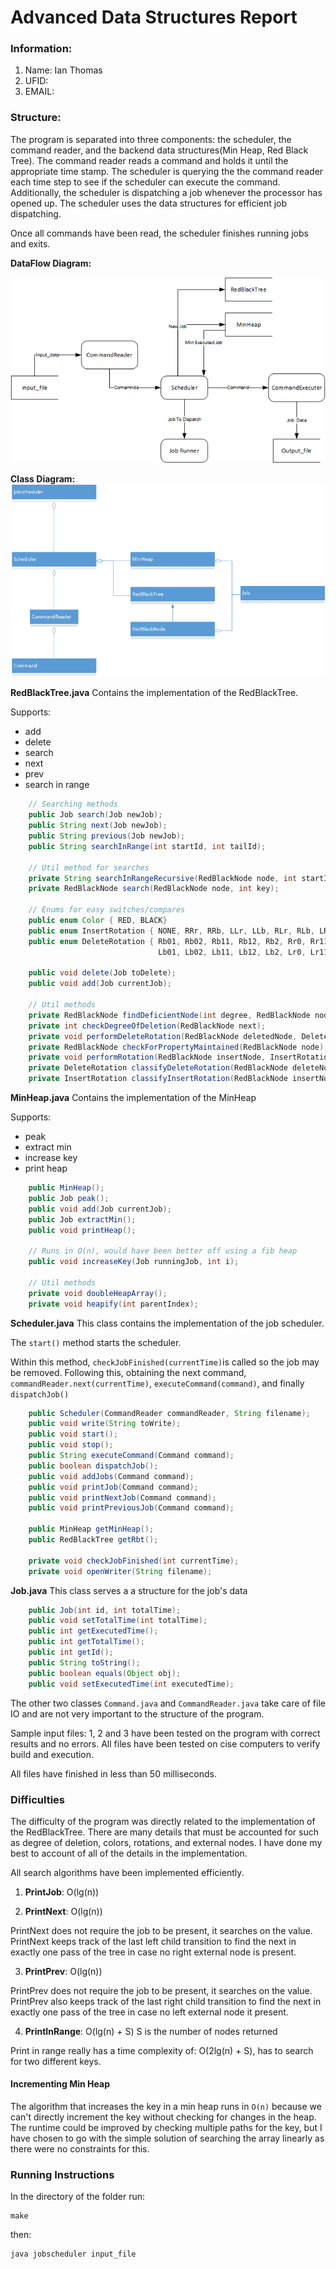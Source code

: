 # Advanced Data Structures Report

### Information:
1. Name: Ian Thomas
2. UFID:
3. EMAIL:

### Structure:
The program is separated into three components: the scheduler, the
command reader, and the backend data structures(Min Heap, Red Black Tree). The command reader reads a command and
holds it until the appropriate time stamp. The scheduler is querying the the command reader each time step to see if
the scheduler can execute the command. Additionally, the scheduler is dispatching a job whenever the processor has
opened up. The scheduler uses the data structures for efficient job dispatching.

Once all commands have been read, the scheduler finishes running jobs and exits.

**DataFlow Diagram:**

![classDiagram](dataflow.png)

**Class Diagram:**
![classDiagram](cd.png)

**RedBlackTree.java**
Contains the implementation of the RedBlackTree.

Supports:
* add
* delete
* search
* next
* prev
* search in range
```java
    // Searching methods
	public Job search(Job newJob);
	public String next(Job newJob);
	public String previous(Job newJob);
	public String searchInRange(int startId, int tailId);

	// Util method for searches
	private String searchInRangeRecursive(RedBlackNode node, int startId, int tailId);
	private RedBlackNode search(RedBlackNode node, int key);

    // Enums for easy switches/compares
	public enum Color { RED, BLACK}
	public enum InsertRotation { NONE, RRr, RRb, LLr, LLb, RLr, RLb, LRr, LRb}
	public enum DeleteRotation { Rb01, Rb02, Rb11, Rb12, Rb2, Rr0, Rr11, Rr12, Rr2,
								 Lb01, Lb02, Lb11, Lb12, Lb2, Lr0, Lr11, Lr12, Lr2}

	public void delete(Job toDelete);
	public void add(Job currentJob);

	// Util methods
	private RedBlackNode findDeficientNode(int degree, RedBlackNode node);
	private int checkDegreeOfDeletion(RedBlackNode next);
	private void performDeleteRotation(RedBlackNode deletedNode, DeleteRotation deleteRotation);
	private RedBlackNode checkForPropertyMaintained(RedBlackNode node);
	private void performRotation(RedBlackNode insertNode, InsertRotation insertRotation);
	private DeleteRotation classifyDeleteRotation(RedBlackNode deleteNode);
	private InsertRotation classifyInsertRotation(RedBlackNode insertNode);
```

**MinHeap.java**
Contains the implementation of the MinHeap

Supports:
* peak
* extract min
* increase key
* print heap
```java
	public MinHeap();
	public Job peak();
	public void add(Job currentJob);
	public Job extractMin();
	public void printHeap();

    // Runs in O(n), would have been better off using a fib heap
	public void increaseKey(Job runningJob, int i);

    // Util methods
	private void doubleHeapArray();
	private void heapify(int parentIndex);
```

**Scheduler.java**
This class contains the implementation of the job scheduler.

The `start()` method starts the scheduler.

Within this method, `checkJobFinished(currentTime)`is called so the job may be removed. Following this, obtaining the next command,
`commandReader.next(currentTime)`, `executeCommand(command)`, and finally `dispatchJob()`
```java
	public Scheduler(CommandReader commandReader, String filename);
	public void write(String toWrite);
	public void start();
	public void stop();
	public String executeCommand(Command command);
	public boolean dispatchJob();
	public void addJobs(Command command);
	public void printJob(Command command);
	public void printNextJob(Command command);
	public void printPreviousJob(Command command);

	public MinHeap getMinHeap();
	public RedBlackTree getRbt();

	private void checkJobFinished(int currentTime);
	private void openWriter(String filename);
```

**Job.java**
This class serves a a structure for the job's data
```java
	public Job(int id, int totalTime);
	public void setTotalTime(int totalTime);
	public int getExecutedTime();
	public int getTotalTime();
	public int getId();
	public String toString();
	public boolean equals(Object obj);
	public void setExecutedTime(int executedTime);
```

The other two classes `Command.java` and `CommandReader.java` take care of file IO and are not very
important to the structure of the program.


Sample input files: 1, 2 and 3 have been tested on the program with correct results and no errors.
All files have been tested on cise computers to verify build and execution.

All files have finished in less than 50 milliseconds.

### Difficulties
The difficulty of the program was directly related to the implementation of the RedBlackTree. There are many details
that must be accounted for such as degree of deletion, colors, rotations, and external nodes. I have done my best to account of
all of the details in the implementation.

All search algorithms have been implemented efficiently.

1. **PrintJob**: O(lg(n))

2. **PrintNext**: O(lg(n))

PrintNext does not require the job to be present, it searches on the value. PrintNext keeps track of the last left child transition to find the next in exactly one pass of the tree in case no
right external node is present.

3. **PrintPrev**: O(lg(n))

PrintPrev does not require the job to be present, it searches on the value. PrintPrev also keeps track of the last right child transition to find the next in exactly one pass of the tree in case no
left external node it present.

4. **PrintInRange**: O(lg(n) + S) S is the number of nodes returned

Print in range really has a time complexity of: O(2lg(n) + S), has to search for two different keys.

#### Incrementing Min Heap
The algorithm that increases the key in a min heap runs in `O(n)` because we can't directly increment the key without
checking for changes in the heap. The runtime could be improved by checking multiple paths for the key, but I have
chosen to go with the simple solution of searching the array linearly as there were no constraints for this.

### Running Instructions

In the directory of the folder run:
```
make
```
then:
```
java jobscheduler input_file
```
